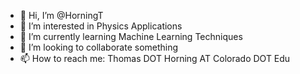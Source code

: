 - 👋 Hi, I’m @HorningT
- 👀 I’m interested in Physics Applications
- 🌱 I’m currently learning Machine Learning Techniques
- 💞️ I’m looking to collaborate something
- 📫 How to reach me: Thomas DOT Horning AT Colorado DOT Edu

<!---
HorningT/HorningT is a ✨ special ✨ repository because its `README.md` (this file) appears on your GitHub profile.
You can click the Preview link to take a look at your changes.
--->
